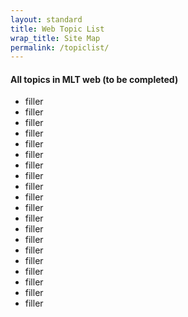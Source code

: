 ```yaml
---
layout: standard
title: Web Topic List
wrap_title: Site Map
permalink: /topiclist/
---
```


#### All topics in MLT web (to be completed)

-   filler
-   filler
-   filler
-   filler
-   filler
-   filler
-   filler
-   filler
-   filler
-   filler
-   filler
-   filler
-   filler
-   filler
-   filler
-   filler
-   filler
-   filler
-   filler
-   filler    
